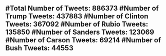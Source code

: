 #Total Number of Tweets: 886373 
#Number of Trump Tweets: 437883
#Number of Clinton Tweets: 367092
#Number of Rubio Tweets: 135850
#Number of Sanders Tweets: 123069
#Number of Carson Tweets: 69214
#Number of Bush Tweets: 44553
---
